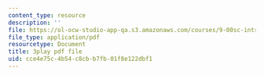 ```yaml
---
content_type: resource
description: ''
file: https://ol-ocw-studio-app-qa.s3.amazonaws.com/courses/9-00sc-introduction-to-psychology-fall-2011/cce4e75c4b54c8cbb7fb01f8e122dbf1_2fbrl6WoIyo.pdf
file_type: application/pdf
resourcetype: Document
title: 3play pdf file
uid: cce4e75c-4b54-c8cb-b7fb-01f8e122dbf1
---
```

